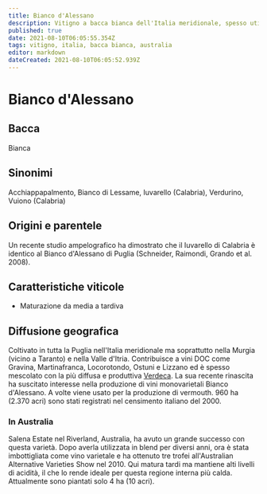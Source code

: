 ```yaml
---
title: Bianco d'Alessano
description: Vitigno a bacca bianca dell'Italia meridionale, spesso utilizzato in blend con la Verdeca. Gode di un certo successo anche in Australia.
published: true
date: 2021-08-10T06:05:55.354Z
tags: vitigno, italia, bacca bianca, australia
editor: markdown
dateCreated: 2021-08-10T06:05:52.939Z
---
```


# Bianco d'Alessano

## Bacca
Bianca

## Sinonimi
Acchiappapalmento, Bianco di Lessame, Iuvarello (Calabria), Verdurino, Vuiono (Calabria)

## Origini e parentele
Un recente studio ampelografico ha dimostrato che il Iuvarello di Calabria è identico al Bianco d'Alessano di Puglia (Schneider, Raimondi, Grando et al. 2008).

## Caratteristiche viticole

- Maturazione da media a tardiva

## Diffusione geografica

Coltivato in tutta la Puglia nell'Italia meridionale ma soprattutto nella Murgia (vicino a Taranto) e nella Valle d'Itria. Contribuisce a vini DOC come Gravina, Martinafranca, Locorotondo, Ostuni e Lizzano ed è spesso mescolato con la più diffusa e produttiva [Verdeca](/vitigni/bacca-bianca/verdeca). La sua recente rinascita ha suscitato interesse nella produzione di vini monovarietali Bianco d'Alessano. A volte viene usato per la produzione di vermouth. 960 ha (2.370 acri) sono stati registrati nel censimento italiano del 2000.

### In Australia

Salena Estate nel Riverland, Australia, ha avuto un grande successo con questa varietà. Dopo averla utilizzata in blend per diversi anni, ora è stata imbottigliata come vino varietale e ha ottenuto tre trofei all'Australian Alternative Varieties Show nel 2010. Qui matura tardi ma mantiene alti livelli di acidità, il che lo rende ideale per questa regione interna più calda. Attualmente sono piantati solo 4 ha (10 acri).


